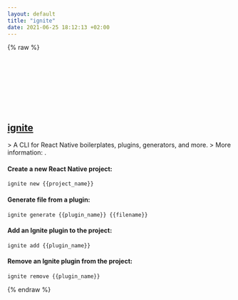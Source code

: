 ```yaml
---
layout: default
title: "ignite"
date: 2021-06-25 18:12:13 +02:00
---
```

{% raw %}
<h2 id="ignite">
  <a href="/en/common/ignite.html">ignite</a> <a href="#ignite"><svg class="icon">
    <use href="/assets/images/unicode_sprite.svg#link" />
  </svg></a>
</h2>
> A CLI for React Native boilerplates, plugins, generators, and more.
> More information: <https://infinite.red/ignite>.

#### Create a new React Native project:
```shell
ignite new {{project_name}}
```
#### Generate file from a plugin:
```shell
ignite generate {{plugin_name}} {{filename}}
```
#### Add an Ignite plugin to the project:
```shell
ignite add {{plugin_name}}
```
#### Remove an Ignite plugin from the project:
```shell
ignite remove {{plugin_name}}
```
{% endraw %}